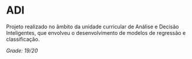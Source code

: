 # ADI
Projeto realizado no âmbito da unidade curricular de Análise e Decisão Inteligentes, que envolveu o desenvolvimento de modelos de regressão e classificação.

*Grade: 19/20* 
